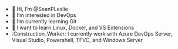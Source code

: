 - 👋 Hi, I’m @SeanPLeslie
- 👀 I’m interested in DevOps
- 🌱 I’m currently learning Git
- 💚 I want to learn Linux, Docker, and VS Extensions
- :Construction_Worker: I currently work with Azure DevOps Server, Visual Studio, Powershell, TFVC, and Windows Server

<!---
SeanPLeslie/SeanPLeslie is a ✨ special ✨ repository because its `README.md` (this file) appears on your GitHub profile.
You can click the Preview link to take a look at your changes.
--->
